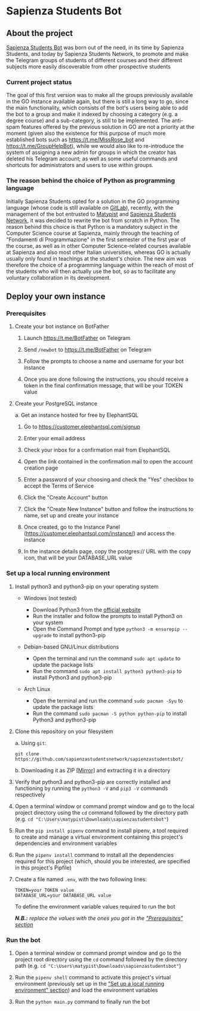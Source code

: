 # Sapienza Students Bot

## About the project

[Sapienza Students Bot](https://t.me/SapienzaStudentsBot) was born out of the need, in its time by Sapienza Students, and today by Sapienza Students Network, to promote and make the Telegram groups of students of different courses and their different subjects more easily discoverable from other prospective students

### Current project status

The goal of this first version was to make all the groups previously available in the GO instance available again, but there is still a long way to go, since the main functionality, which consists of the bot's users being able to add the bot to a group and make it indexed by choosing a category (e.g. a degree course) and a sub-category, is still to be implemented. The anti-spam features offered by the previous solution in GO are not a priority at the moment (given also the existence for this purpose of much more established bots such as https://t.me/MissRose_bot and https://t.me/GroupHelpBot), while we would also like to re-introduce the system of assigning a new admin for groups in which the creator has deleted his Telegram account; as well as some useful commands and shortcuts for administrators and users to use within groups.

### The reason behind the choice of Python as programming language

Initially Sapienza Students opted for a solution in the GO programming language (whose code is still available on [GitLab](https://gitlab.com/sapienzastudents/antispam-telegram-bot)), recently, with the management of the bot entrusted to [Matypist](https://github.com/matypist) and [Sapienza Students Network](https://github.com/sapienzastudentsnetwork), it was decided to rewrite the bot from scratch in Python. The reason behind this choice is that Python is a mandatory subject in the Computer Science course at Sapienza, mainly through the teaching of "Fondamenti di Programmazione" in the first  semester of the first year of the course, as well as in other Computer Science-related courses available at Sapienza and also most other Italian universities, whereas GO is actually usually only found in teachings at the student's choice. The new aim was therefore the choice of a programming language within the reach of most of the students who will then actually use the bot, so as to facilitate any voluntary collaboration in its development.

## Deploy your own instance

### Prerequisites

1. Create your bot instance on BotFather

    1. Launch https://t.me/BotFather on Telegram

    2. Send `/newbot` to https://t.me/BotFather on Telegram

    3. Follow the prompts to choose a name and username for your bot instance

    4. Once you are done following the instructions, you should receive a token in the final confirmation message, that will be your TOKEN value

2. Create your PostgreSQL instance

   a. Get an instance hosted for free by ElephantSQL

      1. Go to https://customer.elephantsql.com/signup

      2. Enter your email address

      3. Check your inbox for a confirmation mail from ElephantSQL

      4. Open the link contained in the confirmation mail to open the account creation page

      5. Enter a password of your choosing and check the "Yes" checkbox to accept the Terms of Service

      6. Click the "Create Account" button

      7. Click the "Create New Instance" button and follow the instructions to name, set up and create your instance

      8. Once created, go to the Instance Panel (https://customer.elephantsql.com/instance/) and access the instance

      9. In the instance details page, copy the postgres:// URL with the copy icon, that will be your DATABASE_URL value
      
### Set up a local running environment

1. Install python3 and python3-pip on your operating system

   - Windows (not tested)

     - Download Python3 from the [official website](https://www.python.org/downloads/windows/)
     - Run the installer and follow the prompts to install Python3 on your system
     - Open the Command Prompt and type `python3 -m ensurepip --upgrade` to install python3-pip
   
   - Debian-based GNU/Linux distributions

     - Open the terminal and run the command `sudo apt update` to update the package lists
     - Run the command `sudo apt install python3 python3-pip` to install Python3 and python3-pip

   - Arch Linux

     - Open the terminal and run the command `sudo pacman -Syu` to update the package lists
     - Run the command `sudo pacman -S python python-pip` to install Python3 and python3-pip

2. Clone this repository on your filesystem

   a. Using `git`:
    ```
    git clone https://github.com/sapienzastudentsnetwork/sapienzastudentsbot/
    ```
   
   b. Downloading it as ZIP [[Mirror]](https://github.com/sapienzastudentsnetwork/sapienzastudentsbot/archive/refs/heads/main.zip) and extracting it in a directory

3. Verify that python3 and python3-pip are correctly installed and functioning by running the `python3 -V` and `pip3 -V` commands respectively

4. Open a terminal window or command prompt window and go to the local project directory using the `cd` command followed by the directory path (e.g. `cd "C:\Users\matypist\Downloads\sapienzastudentsbot"`)

5. Run the `pip install pipenv` command to install pipenv, a tool required to create and manage a virtual environment containing this project's dependencies and environment variables 

6. Run the `pipenv install` command to install all the dependencies required for this project (which, should you be interested, are specified in this project's Pipfile)

7. Create a file named `.env`, with the two following lines:
   ```
   TOKEN=your TOKEN value
   DATABASE_URL=your DATABASE_URL value
   ```
   
   To define the environment variable values required to run the bot

   _**N.B.:** replace the values with the ones you got in the ["Prerequisites" section](https://github.com/sapienzastudentsnetwork/sapienzastudentsbot#prerequisites)_

### Run the bot

1. Open a terminal window or command prompt window and go to the project root directory using the `cd` command followed by the directory path (e.g. `cd "C:\Users\matypist\Downloads\sapienzastudentsbot"`)

2. Run the `pipenv shell` command to activate this project's virtual environment (previously set up in the ["Set up a local running environment" section]((https://github.com/sapienzastudentsnetwork/sapienzastudentsbot/blob/main/README.md#set-up-a-local-running-environment))) and load the environment variables

3. Run the `python main.py` command to finally run the bot